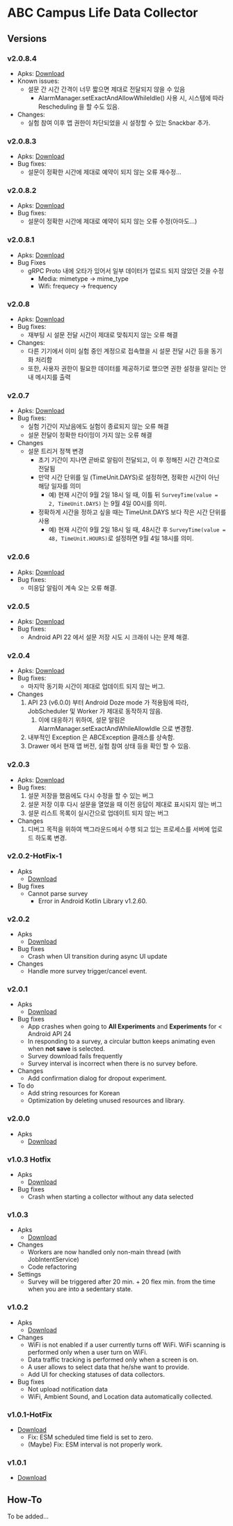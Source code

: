 # ABC Campus Life Data Collector

## Versions
### v2.0.8.4
* Apks: [Download](./debug/kaist.iclab.abc-v2.0.8.4-debug.apk)
* Known issues:
    * 설문 간 시간 간격이 너무 짧으면 제대로 전달되지 않을 수 있음
        * AlarmManager.setExactAndAllowWhileIdle() 사용 시, 시스템에 따라 Rescheduling 을 할 수도 있음.
* Changes:
    * 실험 참여 이후 앱 권한이 차단되었을 시 설정할 수 있는 Snackbar 추가.  


### v2.0.8.3
* Apks: [Download](./debug/kaist.iclab.abc-v2.0.8.3-debug.apk)
* Bug fixes:
    * 설문이 정확한 시간에 제대로 예약이 되지 않는 오류 재수정...

### v2.0.8.2
* Apks: [Download](./debug/kaist.iclab.abc-v2.0.8.2-debug.apk)
* Bug fixes:
    * 설문이 정확한 시간에 제대로 예약이 되지 않는 오류 수정(아마도...)

### v2.0.8.1
* Apks: [Download](./debug/kaist.iclab.abc-v2.0.8.1-debug.apk)
* Bug Fixes
    * gRPC Proto 내에 오타가 있어서 일부 데이터가 업로드 되지 않았던 것을 수정
        * Media: mimetype -> mime_type
        * Wifi: frequecy -> frequency 

### v2.0.8
* Apks: [Download](./debug/kaist.iclab.abc-v2.0.8-debug.apk)
* Bug fixes:
    * 재부팅 시 설문 전달 시간이 제대로 맞춰지지 않는 오류 해결
* Changes:
    * 다른 기기에서 이미 실험 중인 계정으로 접속했을 시 설문 전달 시간 등을 동기화 처리함
    * 또한, 사용자 권한이 필요한 데이터를 제공하기로 했으면 권한 설정을 알리는 안내 메시지를 출력

### v2.0.7
* Apks: [Download](./debug/kaist.iclab.abc-v2.0.7-debug.apk)
* Bug fixes:
    * 실험 기간이 지났음에도 실험이 종료되지 않는 오류 해결
    * 설문 전달이 정확한 타이밍이 가지 않는 오류 해결
* Changes
    * 설문 트리거 정책 변경
        * 초기 기간이 지나면 곧바로 알림이 전달되고, 이 후 정해진 시간 간격으로 전달됨
        * 만약 시간 단위를 일 (TimeUnit.DAYS)로 설정하면, 정확한 시간이 아닌 해당 일자를 의미
            * 예) 현재 시간이 9월 2일 18시 일 때, 이틀 뒤 ```SurveyTime(value = 2, TimeUnit.DAYS)``` 는 9월 4일 00시를 의미.
        * 정확하게 시간을 정하고 싶을 때는 TimeUnit.DAYS 보다 작은 시간 단위를 사용
            * 예) 현재 시간이 9월 2일 18시 일 때, 48시간 후 ```SurveyTime(value = 48, TimeUnit.HOURS)```로 설정하면 9월 4일 18시를 의미. 
        

### v2.0.6
* Apks: [Download](./debug/kaist.iclab.abc-v2.0.6-debug.apk)
* Bug fixes:
    * 미응답 알림이 계속 오는 오류 해결.
    
### v2.0.5
* Apks: [Download](./debug/kaist.iclab.abc-v2.0.5-debug.apk)
* Bug fixes:
    * Android API 22 에서 설문 저장 시도 시 크래쉬 나는 문제 해결.

### v2.0.4
* Apks: [Download](./debug/kaist.iclab.abc-v2.0.4-debug.apk)
* Bug fixes:
    * 마지막 동기화 시간이 제대로 업데이트 되지 않는 버그.
* Changes
    1. API 23 (v6.0.0) 부터 Android Doze mode 가 적용됨에 따라, JobScheduler 및 Worker 가 제대로 동작하지 않음.
        1. 이에 대응하기 위하여, 설문 알림은 AlarmManager.setExactAndWhileAllowIdle 으로 변경함.
    2. 내부적인 Exception 은 ABCException 클래스를 상속함.
    3. Drawer 에서 현재 앱 버전, 실험 참여 상태 등을 확인 할 수 있음.

### v2.0.3
* Apks: [Download](./debug/kaist.iclab.abc-v2.0.3-debug.apk)
* Bug fixes:
    1. 설문 저장을 했음에도 다시 수정을 할 수 있는 버그
    2. 설문 저장 이후 다시 설문을 열었을  때 이전 응답이 제대로 표시되지 않는 버그
    3. 설문 리스트 목록이 실시간으로 업데이트 되지 않는 버그
* Changes
    1. 디버그 목적을 위하여 백그라운드에서 수행 되고 있는 프로세스를 서버에 업로드 하도록 변경.

### v2.0.2-HotFix-1
* Apks
    * [Download](./release/kaist.iclab.abc-v2.0.2-HotFix-1-release.apk)
* Bug fixes
    * Cannot parse survey
        * Error in Android Kotlin Library v1.2.60.   

### v2.0.2
* Apks
    * [Download](./release/kaist.iclab.abc-v2.0.2-release.apk)
* Bug fixes
    * Crash when UI transition during async UI update
* Changes
    * Handle more survey trigger/cancel event.

### v2.0.1
* Apks
    * [Download](./debug/kaist.iclab.abc-v2.0.1-debug.apk)
* Bug fixes
    * App crashes when going to **All Experiments** and **Experiments** for < Android API 24
    * In responding to a survey, a circular button keeps animating even when **not save** is selected.
    * Survey download fails frequently
    * Survey interval is incorrect when there is no survey before.
* Changes
    * Add confirmation dialog for dropout experiment.
* To do
    * Add string resources for Korean
    * Optimization by deleting unused resources and library.

### v2.0.0
* Apks
    * [Download](./debug/kaist.iclab.abc-v2.0.0-debug.apk)

### v1.0.3 Hotfix
* Apks
    * [Download](./debug/kaist.iclab.abc-v1.0.3-HotFix-debug.apk)
* Bug fixes
    * Crash when starting a collector without any data selected

### v1.0.3
* Apks
    * [Download](./debug/kaist.iclab.abc-v1.0.3-debug.apk)
* Changes
    * Workers are now handled only non-main thread (with JobIntentService)
    * Code refactoring 
* Settings
    * Survey will be triggered after 20 min. + 20 flex min. from the time when you are into a sedentary state.

### v1.0.2
* Apks
    * [Download](./debug/kaist.iclab.abc-v1.0.2-debug.apk)
* Changes
    * WiFi is not enabled if a user currently turns off WiFi. WiFi scanning is performed only when a user turn on WiFi.
    * Data traffic tracking is performed only when a screen is on. 
    * A user allows to select data that he/she want to provide.
    * Add UI for checking statuses of data collectors.
* Bug fixes
    * Not upload notification data
    * WiFi, Ambient Sound, and Location data automatically collected.
       

### v1.0.1-HotFix
* [Download](./debug/kaist.iclab.abc-v1.0.1-debug.apk)
    * Fix: ESM scheduled time field is set to zero.
    * (Maybe) Fix: ESM interval is not properly work. 

### v1.0.1 
* [Download](./debug/kaist.iclab.abc-v1.0.1-debug.apk)

## How-To
To be added...